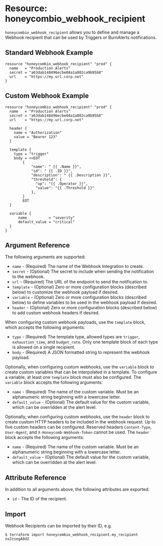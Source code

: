 # Resource: honeycombio_webhook_recipient

`honeycombio_webhook_recipient` allows you to define and manage a Webhook recipient that can be used by Triggers or BurnAlerts notifications.

## Standard Webhook Example

```hcl
resource "honeycombio_webhook_recipient" "prod" {
  name   = "Production Alerts"
  secret = "a63dab148496ecbe04a1a802ca9b95b8"
  url    = "https://my.url.corp.net"
}
```

## Custom Webhook Example

```hcl
resource "honeycombio_webhook_recipient" "prod" {
  name   = "Production Alerts"
  secret = "a63dab148496ecbe04a1a802ca9b95b8"
  url    = "https://my.url.corp.net"
    
  header {
    name = "Authorization"
    value = "Bearer 123"
  }
    
  template {
    type = "trigger"
    body = <<EOT
		{
			"name": " {{ .Name }}",
			"id": " {{ .ID }}",
			"description": " {{ .Description }}",
            "threshold": {
              "op": "{{ .Operator }}",
              "value": "{{ .Threshold }}"
            },
		}
		EOT
  }
    
  variable {
      name          = "severity"
      default_value = "critical"
  }
}
```

## Argument Reference

The following arguments are supported:

* `name` - (Required) The name of the Webhook Integration to create.
* `secret` - (Optional) The secret to include when sending the notification to the webhook.
* `url` - (Required) The URL of the endpoint to send the notification to.
* `template` - (Optional) Zero or more configuration blocks (described below) to customize the webhook payload if desired.
* `variable` - (Optional) Zero or more configuration blocks (described below) to define variables to be used in the webhook payload if desired.
* `header` - (Optional) Zero or more configuration blocks (described below) to add custom webhook headers if desired.

When configuring custom webhook payloads, use the `template` block, which accepts the following arguments:

* `type` - (Required) The template type, allowed types are `trigger`, `exhaustion_time`, and `budget_rate`. Only one template block of each type is allowed on a single recipient.
* `body` - (Required) A JSON formatted string to represent the webhook payload.

Optionally, when configuring custom webhooks, use the `variable` block to create custom variables that can be interpolated in a template. 
To configure a variable, at least one `template` block must also be configured.
The `variable` block accepts the following arguments:

* `name` - (Required) The name of the custom variable. Must be an alphanumeric string beginning with a lowercase letter.
* `default_value` - (Optional) The default value for the custom variable, which can be overridden at the alert level.

Optionally, when configuring custom webhooks, use the `header` block to create custom HTTP headers to be included in the webhook request.
Up to five custom headers can be configured. Reserved headers `Content-Type`, `User-Agent`, and `X-Honeycomb-Webhook-Token` cannot be used.
The `header` block accepts the following arguments:

* `name` - (Required) The name of the custom variable. Must be an alphanumeric string beginning with a lowercase letter.
* `default_value` - (Optional) The default value for the custom variable, which can be overridden at the alert level.



## Attribute Reference

In addition to all arguments above, the following attributes are exported:

* `id` - The ID of the recipient.

## Import

Webhook Recipients can be imported by their ID, e.g.

```
$ terraform import honeycombio_webhook_recipient.my_recipient nx2zsegA0dZ
```
